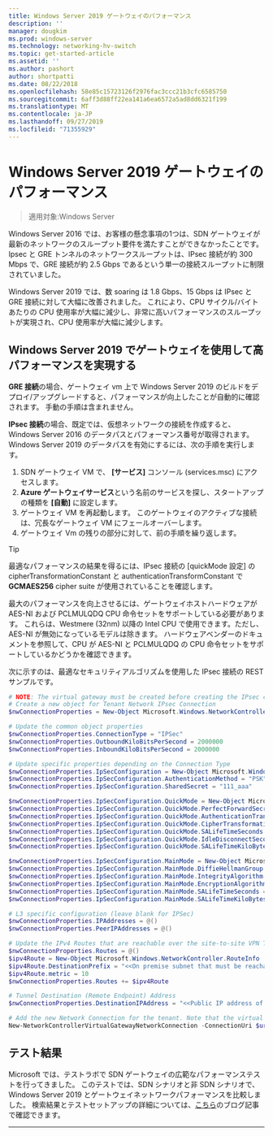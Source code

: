 ```yaml
---
title: Windows Server 2019 ゲートウェイのパフォーマンス
description: ''
manager: dougkim
ms.prod: windows-server
ms.technology: networking-hv-switch
ms.topic: get-started-article
ms.assetid: ''
ms.author: pashort
author: shortpatti
ms.date: 08/22/2018
ms.openlocfilehash: 58e85c15723126f2976fac3ccc21b3cfc6585750
ms.sourcegitcommit: 6aff3d88ff22ea141a6ea6572a5ad8dd6321f199
ms.translationtype: MT
ms.contentlocale: ja-JP
ms.lasthandoff: 09/27/2019
ms.locfileid: "71355929"
---
```

# <a name="windows-server-2019-gateway-performance"></a>Windows Server 2019 ゲートウェイのパフォーマンス

>適用対象:Windows Server


Windows Server 2016 では、お客様の懸念事項の1つは、SDN ゲートウェイが最新のネットワークのスループット要件を満たすことができなかったことです。 Ipsec と GRE トンネルのネットワークスループットは、IPsec 接続が約 300 Mbps で、GRE 接続が約 2.5 Gbps であるという単一の接続スループットに制限されていました。

Windows Server 2019 では、数 soaring は 1.8 Gbps、15 Gbps は IPsec と GRE 接続に対して大幅に改善されました。 これにより、CPU サイクル/バイトあたりの CPU 使用率が大幅に減少し、非常に高いパフォーマンスのスループットが実現され、CPU 使用率が大幅に減少します。

## <a name="enable-high-performance-with-gateways-in-windows-server-2019"></a>Windows Server 2019 でゲートウェイを使用して高パフォーマンスを実現する

**GRE 接続**の場合、ゲートウェイ vm 上で Windows Server 2019 のビルドをデプロイ/アップグレードすると、パフォーマンスが向上したことが自動的に確認されます。 手動の手順は含まれません。

**IPsec 接続**の場合、既定では、仮想ネットワークの接続を作成すると、Windows Server 2016 のデータパスとパフォーマンス番号が取得されます。 Windows Server 2019 のデータパスを有効にするには、次の手順を実行します。

   1. SDN ゲートウェイ VM で、 **[サービス]** コンソール (services.msc) にアクセスします。
   2. **Azure ゲートウェイサービス**という名前のサービスを探し、スタートアップの種類を **[自動]** に設定します。
   3. ゲートウェイ VM を再起動します。
      このゲートウェイのアクティブな接続は、冗長なゲートウェイ VM にフェールオーバーします。
   4. ゲートウェイ Vm の残りの部分に対して、前の手順を繰り返します。

>[!TIP]
>最適なパフォーマンスの結果を得るには、IPsec 接続の [quickMode 設定] の cipherTransformationConstant と authenticationTransformConstant で**GCMAES256** cipher suite が使用されていることを確認します。
>
>最大のパフォーマンスを向上させるには、ゲートウェイホストハードウェアが AES-NI および PCLMULQDQ CPU 命令セットをサポートしている必要があります。 これらは、Westmere (32nm) 以降の Intel CPU で使用できます。ただし、AES-NI が無効になっているモデルは除きます。 ハードウェアベンダーのドキュメントを参照して、CPU が AES-NI と PCLMULQDQ の CPU 命令セットをサポートしているかどうかを確認できます。

次に示すのは、最適なセキュリティアルゴリズムを使用した IPsec 接続の REST サンプルです。

```PowerShell
# NOTE: The virtual gateway must be created before creating the IPsec connection. More details here.
# Create a new object for Tenant Network IPsec Connection  
$nwConnectionProperties = New-Object Microsoft.Windows.NetworkController.NetworkConnectionProperties   

# Update the common object properties  
$nwConnectionProperties.ConnectionType = "IPSec"   
$nwConnectionProperties.OutboundKiloBitsPerSecond = 2000000   
$nwConnectionProperties.InboundKiloBitsPerSecond = 2000000  

# Update specific properties depending on the Connection Type  
$nwConnectionProperties.IpSecConfiguration = New-Object Microsoft.Windows.NetworkController.IpSecConfiguration   
$nwConnectionProperties.IpSecConfiguration.AuthenticationMethod = "PSK"   
$nwConnectionProperties.IpSecConfiguration.SharedSecret = "111_aaa"   

$nwConnectionProperties.IpSecConfiguration.QuickMode = New-Object Microsoft.Windows.NetworkController.QuickMode   
$nwConnectionProperties.IpSecConfiguration.QuickMode.PerfectForwardSecrecy = "PFS2048"   
$nwConnectionProperties.IpSecConfiguration.QuickMode.AuthenticationTransformationConstant = "GCMAES256"   
$nwConnectionProperties.IpSecConfiguration.QuickMode.CipherTransformationConstant = "GCMAES256"   
$nwConnectionProperties.IpSecConfiguration.QuickMode.SALifeTimeSeconds = 3600   
$nwConnectionProperties.IpSecConfiguration.QuickMode.IdleDisconnectSeconds = 500   
$nwConnectionProperties.IpSecConfiguration.QuickMode.SALifeTimeKiloBytes = 2000   

$nwConnectionProperties.IpSecConfiguration.MainMode = New-Object Microsoft.Windows.NetworkController.MainMode   
$nwConnectionProperties.IpSecConfiguration.MainMode.DiffieHellmanGroup = "Group2"   
$nwConnectionProperties.IpSecConfiguration.MainMode.IntegrityAlgorithm = "SHA256"   
$nwConnectionProperties.IpSecConfiguration.MainMode.EncryptionAlgorithm = "AES256"   
$nwConnectionProperties.IpSecConfiguration.MainMode.SALifeTimeSeconds = 28800
$nwConnectionProperties.IpSecConfiguration.MainMode.SALifeTimeKiloBytes = 2000   

# L3 specific configuration (leave blank for IPSec)  
$nwConnectionProperties.IPAddresses = @()   
$nwConnectionProperties.PeerIPAddresses = @()   

# Update the IPv4 Routes that are reachable over the site-to-site VPN Tunnel  
$nwConnectionProperties.Routes = @()   
$ipv4Route = New-Object Microsoft.Windows.NetworkController.RouteInfo   
$ipv4Route.DestinationPrefix = "<<On premise subnet that must be reachable over the VPN tunnel. Ex: 10.0.0.0/24>>"   
$ipv4Route.metric = 10   
$nwConnectionProperties.Routes += $ipv4Route   

# Tunnel Destination (Remote Endpoint) Address  
$nwConnectionProperties.DestinationIPAddress = "<<Public IP address of the On-Premise VPN gateway. Ex: 192.168.3.4>>"   

# Add the new Network Connection for the tenant. Note that the virtual gateway must be created before creating the IPsec connection. $uri is the REST URI of your deployment and must be in the form of “https://<REST URI>”  
New-NetworkControllerVirtualGatewayNetworkConnection -ConnectionUri $uri -VirtualGatewayId $virtualGW.ResourceId -ResourceId "Contoso_IPSecGW" -Properties $nwConnectionProperties -Force
```

## <a name="testing-results"></a>テスト結果

Microsoft では、テストラボで SDN ゲートウェイの広範なパフォーマンステストを行ってきました。 このテストでは、SDN シナリオと非 SDN シナリオで、Windows Server 2019 とゲートウェイネットワークパフォーマンスを比較しました。 検索結果とテストセットアップの詳細については、[こちら](https://blogs.technet.microsoft.com/networking/2018/08/15/high-performance-gateways/)のブログ記事で確認できます。

---